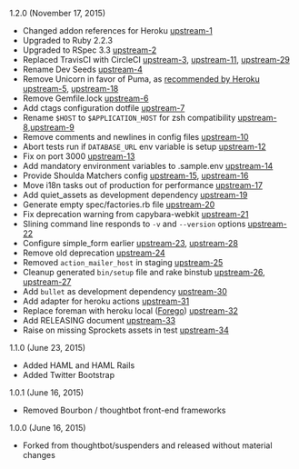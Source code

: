 1.2.0 (November 17, 2015)
* Changed addon references for Heroku [upstream-1]
* Upgraded to Ruby 2.2.3
* Upgraded to RSpec 3.3 [upstream-2]
* Replaced TravisCI with CircleCI [upstream-3], [upstream-11], [upstream-29]
* Rename Dev Seeds [upstream-4]
* Remove Unicorn in favor of Puma, as [recommended by Heroku] [upstream-5], [upstream-18]
* Remove Gemfile.lock [upstream-6]
* Add ctags configuration dotfile [upstream-7]
* Rename `$HOST` to `$APPLICATION_HOST` for zsh compatibility [upstream-8],[upstream-9]
* Remove comments and newlines in config files [upstream-10]
* Abort tests run if `DATABASE_URL` env variable is setup [upstream-12]
* Fix on port 3000 [upstream-13]
* Add mandatory environment variables to .sample.env [upstream-14]
* Provide Shoulda Matchers config [upstream-15], [upstream-16]
* Move i18n tasks out of production for performance [upstream-17]
* Add quiet_assets as development dependency [upstream-19]
* Generate empty spec/factories.rb file [upstream-20]
* Fix deprecation warning from capybara-webkit [upstream-21]
* Slining command line responds to `-v` and `--version` options [upstream-22]
* Configure simple_form earlier [upstream-23], [upstream-28]
* Remove old deprecation [upstream-24]
* Removed `action_mailer_host` in staging [upstream-25]
* Cleanup generated `bin/setup` file and rake binstub [upstream-26], [upstream-27]
* Add `bullet` as development dependency [upstream-30]
* Add adapter for heroku actions [upstream-31]
* Replace foreman with heroku local ([Forego]) [upstream-32]
* Add RELEASING document [upstream-33]
* Raise on missing Sprockets assets in test [upstream-34]

[recommended by Heroku]: https://devcenter.heroku.com/changelog-items/594
[upstream-1]: https://github.com/thoughtbot/suspenders/commit/f34ab5189300a57e14c28aaeca17bd5573080f1d
[upstream-2]: https://github.com/thoughtbot/suspenders/commit/35979868ba9f8a8d0e89f58722ecf7687ae7bf14
[upstream-3]: https://github.com/thoughtbot/suspenders/commit/ac3924da64bb2c71f8611919e5f43b85261da600
[upstream-4]: https://github.com/thoughtbot/suspenders/commit/2cd79f5f6b0919340fe0ed4c69d83ff4f449dadb
[upstream-5]: https://github.com/thoughtbot/suspenders/commit/c681ed379f4117dd62e64ff4e910a38e1a4cbf47
[upstream-6]: https://github.com/thoughtbot/suspenders/commit/539b5c6e7fe68ee6ccad168ea6e267c7f12ae9bd
[upstream-7]: https://github.com/thoughtbot/suspenders/commit/390c0c4f8164729927890a66d5ad62b26b10f9f4
[upstream-8]: https://github.com/thoughtbot/suspenders/commit/9d27905884540e44109cc66630062101307f150a
[upstream-9]: https://github.com/thoughtbot/suspenders/commit/f6f4869f9dbad9104597bc4380330e8311f75d08
[upstream-10]: https://github.com/thoughtbot/suspenders/commit/f65e94d919796c353c399e7d1a814cd5bbf6c50d
[upstream-11]: https://github.com/thoughtbot/suspenders/commit/741677f47ad614bdbd023e38788a2d0dcc06e1ad
[upstream-12]: https://github.com/thoughtbot/suspenders/commit/2c069e1e387e3a538aa44a2d235f05e22b0cb03a
[upstream-13]: https://github.com/thoughtbot/suspenders/commit/4292fea5b17a3ee9a4c1ed11aef4430f0fb71921
[upstream-14]: https://github.com/thoughtbot/suspenders/commit/efff20491c492715ed6fd8fb2700bbcd8b99709f
[upstream-15]: https://github.com/thoughtbot/suspenders/commit/af523754f3a27b14ac76e0b9a43391a87541e34c
[upstream-16]: https://github.com/thoughtbot/suspenders/commit/6f4bc189a91b68dfbb7d37bb669e799602d8d4fd
[upstream-17]: https://github.com/thoughtbot/suspenders/commit/66d048be81cf5608ea5ee42075bdccf29122256f
[upstream-18]: https://github.com/thoughtbot/suspenders/commit/bfd75f9f16f8557ddf91a069525d13f7bdc7ce8f
[upstream-19]: https://github.com/thoughtbot/suspenders/commit/3a06edfd2a66047912cc08a85af32a7dfac16324
[upstream-20]: https://github.com/thoughtbot/suspenders/commit/0243f89579363fc6a487e46b2ba14b50a9fc23d4
[upstream-21]: https://github.com/thoughtbot/suspenders/commit/791d938f91bf5fb5ae5ec987d6ceaffbec8f923e
[upstream-22]: https://github.com/thoughtbot/suspenders/commit/e1a5b2f1101a94a55753020266288b354160cf4f
[upstream-23]: https://github.com/thoughtbot/suspenders/commit/4b517a11547f880df4b9237c1dd6e96a2cba9cc7
[upstream-24]: https://github.com/thoughtbot/suspenders/commit/cde3eb1748172c56b6d857a140bc1ed6314c5b34
[upstream-25]: https://github.com/thoughtbot/suspenders/commit/0a4dfa2c293993272938cf1de80c7934337b52fc
[upstream-26]: https://github.com/thoughtbot/suspenders/commit/53b2fea247740eef92d8e63a144ab66c1109add7
[upstream-27]: https://github.com/thoughtbot/suspenders/commit/8e75eef9fae0b44e3300704ea91c454318808925
[upstream-28]: https://github.com/thoughtbot/suspenders/commit/8974398f31e6cb276798da36366ab76510706025
[upstream-29]: https://github.com/thoughtbot/suspenders/commit/6ac8874496e15da3f0e5906cbb2b5e7261be00ca
[upstream-30]: https://github.com/thoughtbot/suspenders/commit/e077da95487698467080f94aa397147a6617a9f8
[upstream-31]: https://github.com/thoughtbot/suspenders/commit/f733bb413ad92edcf81d3ce3273ccb3382878be9
[upstream-32]: https://github.com/thoughtbot/suspenders/commit/6b7614a8dc7ff2a7dd32d087039e49fd5984a35d
[Forego]: https://github.com/ddollar/forego
[upstream-33]: https://github.com/thoughtbot/suspenders/commit/e96f8450ebfebacd13973d091fcbc9115ace00bc
[upstream-34]: https://github.com/thoughtbot/suspenders/commit/dd6b2037e5a7f5cd99b96187be143129af9ab2cb

1.1.0 (June 23, 2015)
* Added HAML and HAML Rails
* Added Twitter Bootstrap

1.0.1 (June 16, 2015)
* Removed Bourbon / thoughtbot front-end frameworks

1.0.0 (June 16, 2015)
* Forked from thoughtbot/suspenders and released without material changes
